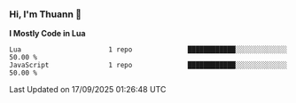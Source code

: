 ### Hi, I'm Thuann 👋

<!--START_SECTION:waka-->
**I Mostly Code in Lua** 

```text
Lua                      1 repo              ████████████░░░░░░░░░░░░░   50.00 % 
JavaScript               1 repo              ████████████░░░░░░░░░░░░░   50.00 % 
```




 Last Updated on 17/09/2025 01:26:48 UTC
<!--END_SECTION:waka-->
